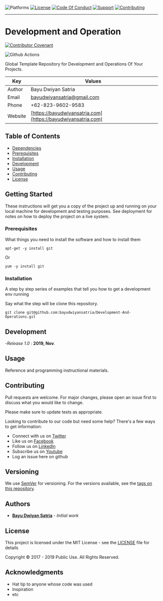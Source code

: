 ![Platforms](https://img.shields.io/badge/%20Platforms-Windows%20/%20Linux-blue.svg?style=flat-square")
[![License](https://img.shields.io/badge/%20Licence-MIT-green.svg?style=flat-square)](LICENSE.md)
[![Code Of Conduct](https://img.shields.io/badge/Community-Code%20of%20Conduct-orange.svg?style=flat-squre)](CODE_OF_CONDUCT.md)
[![Support](https://img.shields.io/badge/Community-Support-red.svg?style=flat-square)](SUPPORT.md)
[![Contributing](https://img.shields.io/badge/%20Community-Contribution-yellow.svg?style=flat-square)](CONTRIBUTING.md)

<hr>

# Development and Operation

[![Contributor Covenant](https://img.shields.io/badge/Contributor%20Covenant-v1.4%20adopted-ff69b4.svg)](CODE_OF_CONDUCT.md)

![Github Actions](https://github.com/bayudwiyansatria/Development-And-Operations/workflows/Github%20Action/badge.svg)

Global Template Repository for Development and Operations Of Your Projects.

| Key|Values|
| ------| ----- |
| Author| Bayu Dwiyan Satria |
| Email | bayudwiyansatria@gmail.com |
| Phone | +62-823-9602-9583 |
| Website | [https://bayudwiyansatria.com](https://bayudwiyansatria.com) |

## Table of Contents

* [Dependencies](#dependencies)
* [Prerequisites](#prerequisites)
* [Installation](#installation)
* [Development](#development)
* [Usage](#usage)
* [Contributing](#contributing)
* [License](#license)

## Getting Started

These instructions will get you a copy of the project up and running on your local machine for development and testing purposes. See deployment for notes on how to deploy the project on a live system.

### Prerequisites

What things you need to install the software and how to install them

```shell
apt-get -y install git
```

Or

```shell
yum -y install git
```

### Installation

A step by step series of examples that tell you how to get a development env running

Say what the step will be clone this repository.

```shell
git clone git@github.com:bayudwiyansatria/Development-And-Operations.git
```

## Development

-*Release 1.0* : **2019, Nov**.

## Usage

Reference and programming instructional materials.

## Contributing

Pull requests are welcome. For major changes, please open an issue first to discuss what you would like to change.

Please make sure to update tests as appropriate.

Looking to contribute to our code but need some help? There's a few ways to get information:

* Connect with us on [Twitter](https://twitter.com/bayudsatria)
* Like us on [Facebook](https://facebook.com/PBayuDSatria)
* Follow us on [LinkedIn](https://linkedin.com/in/bayudwiyansatria)
* Subscribe us on [Youtube](https://youtube.com/channel/UCihxWj1rtheK73mGdrf0OiA)
* Log an issue here on github

## Versioning

We use [SemVer](http://semver.org/) for versioning. For the versions available, see the [tags on this repository](https://github.com/bayudwiyansatria/Development-And-Operations/tags).

## Authors

* **[Bayu Dwiyan Satria](https://github.com/bayudwiyansatria)** - *Initial work*

## License

This project is licensed under the MIT License - see the [LICENSE](LICENSE) file for details

<p> Copyright &copy; 2017 - 2019 Public Use. All Rights Reserved.

## Acknowledgments

* Hat tip to anyone whose code was used
* Inspiration
* etc
